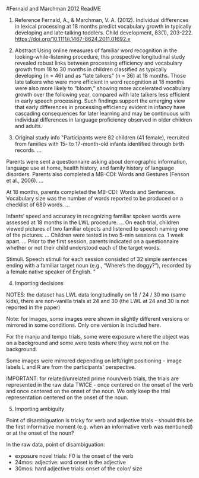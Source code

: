 #Fernald and Marchman 2012 ReadME

1. Reference
Fernald, A., & Marchman, V. A. (2012). Individual differences in lexical processing at 18 months predict vocabulary growth in typically developing and late‐talking toddlers. Child development, 83(1), 203-222.  https://doi.org/10.1111/j.1467-8624.2011.01692.x

2. Abstract
Using online measures of familiar word recognition in the looking-while-listening procedure, this prospective longitudinal study revealed robust links between processing efficiency and vocabulary growth from 18 to 30 months in children classified as typically developing (n = 46) and as “late talkers” (n = 36) at 18 months. Those late talkers who were more efficient in word recognition at 18 months were also more likely to “bloom,” showing more accelerated vocabulary growth over the following year, compared with late talkers less efficient in early speech processing. Such findings support the emerging view that early differences in processing efficiency evident in infancy have cascading consequences for later learning and may be continuous with individual differences in language proficiency observed in older children and adults.

3. Original study info
"Participants were 82 children (41 female), recruited from families with 15- to 17-month-old infants identified through birth records. ...

Parents were sent a questionnaire asking about demographic information, language use at home, health history, and family history of language disorders. Parents also completed a MB-CDI: Words and Gestures (Fenson et al., 2006). ...

At 18 months, parents completed the MB-CDI: Words and Sentences. Vocabulary size was the number of words reported to be produced on a checklist of 680 words. ...

Infants’ speed and accuracy in recognizing familiar spoken words were assessed at 18 months in the LWL procedure. ... On each trial, children viewed pictures of two familiar objects and listened to speech naming one of the pictures. ... Children were tested in two 5-min sessions ca. 1 week apart. ... Prior to the first session, parents indicated on a questionnaire whether or not their child understood each of the target words.

Stimuli. Speech stimuli for each session consisted of 32 simple sentences ending with a familiar target noun (e.g., “Where’s the doggy?”), recorded by a female native speaker of English. 
"

4. Importing decisions

NOTES: 
the dataset has LWL data longitudinally on 18 / 24 / 30 mo (same kids), there are non-vanilla trials at 24 and 30 (the LWL at 24 and 30 is not reported in the paper)

Note: for images, some images were shown in slightly different versions or mirrored in some conditions. Only one version is included here. 

For the manju and tempo trials, some were exposure where the object was on a background and some were tests where they were not on the background.

Some images were mirrored depending on left/right positioning - image labels L and R are from the participants' perspective.

IMPORTANT: for related/unrelated prime noun/verb trials, the trials are represented in the raw data TWICE - once centered on the onset of the verb and once centered on the onset of the noun. We only keep the trial representation centered on the onset of the noun.

5. Importing ambiguity

Point of disambiguation is tricky for verb and adjective trials - should this be the first informative moment (e.g. when an informative verb was mentioned) or at the onset of the noun?

In the raw data, point of disambiguation:
- exposure novel trials: F0 is the onset of the verb
- 24mos: adjective: word onset is the adjective
- 30mos: hard adjective trials: onset of the color/ size